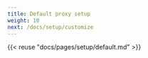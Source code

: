 ```yaml
---
title: Default proxy setup
weight: 10
next: /docs/setup/customize
---
```


{{< reuse "docs/pages/setup/default.md" >}}
